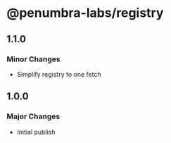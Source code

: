 # @penumbra-labs/registry

## 1.1.0

### Minor Changes

- Simplify registry to one fetch

## 1.0.0

### Major Changes

- Initial publish
